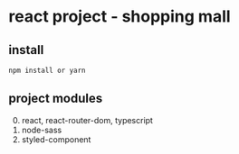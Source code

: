 # react project - shopping mall 

## install
```bash
npm install or yarn
```

## project modules
0. react, react-router-dom, typescript
1. node-sass
2. styled-component